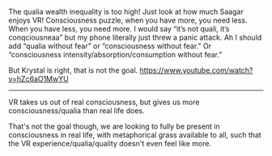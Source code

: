 The qualia wealth inequality is too high! Just look at how much Saagar enjoys VR! Consciousness puzzle, when you have more, you need less. When you have less, you need more. I would say “it’s not quali, it’s conqciousneaa” but my phone literally just threw a panic attack. Ah I should add “qualia without fear” or “consciousness without fear.” Or “consciousness intensity/absorption/consumption without fear.”

But Krystal is right, that is not the goal. https://www.youtube.com/watch?v=hZc6aO1MwYU

---

VR takes us out of real consciousness, but gives us more consciousness/qualia than real life does.

That's not the goal though, we are looking to fully be present in consciousness in real life, with metaphorical grass available to all, such that the VR experience/qualia/quality doesn't even feel like more.
